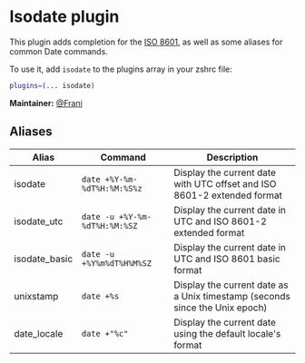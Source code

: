 # Isodate plugin

This plugin adds completion for the [ISO 8601](https://en.wikipedia.org/wiki/ISO_8601),
as well as some aliases for common Date commands.

To use it, add `isodate` to the plugins array in your zshrc file:

```zsh
plugins=(... isodate)
```

**Maintainer:** [@Frani](https://github.com/frani)

## Aliases

| Alias         | Command                       | Description                                                                 |
| ------------- | ----------------------------- | --------------------------------------------------------------------------- |
| isodate       | `date +%Y-%m-%dT%H:%M:%S%z`   | Display the current date with UTC offset and ISO 8601-2 extended format     |
| isodate_utc   | `date -u +%Y-%m-%dT%H:%M:%SZ` | Display the current date in UTC and ISO 8601-2 extended format              |
| isodate_basic | `date -u +%Y%m%dT%H%M%SZ`     | Display the current date in UTC and ISO 8601 basic format                   |
| unixstamp     | `date +%s`                    | Display the current date as a Unix timestamp (seconds since the Unix epoch) |
| date_locale   | `date +"%c"`                  | Display the current date using the default locale's format                  |
